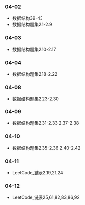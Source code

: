 ### 04-02
* 数据结构39-43
* 数据结构题集2.1-2.9
### 04-03
* 数据结构题集2.10-2.17
### 04-04
* 数据结构题集2.18-2.22
### 04-08
* 数据结构题集2.23-2.30
### 04-09
* 数据结构题集2.31-2.33  2.37-2.38
### 04-10
* 数据结构题集2.35-2.36  2.40-2.42
### 04-11
* LeetCode_链表2,19,21,24
### 04-12
* LeetCode_链表25,61,82,83,86,92
